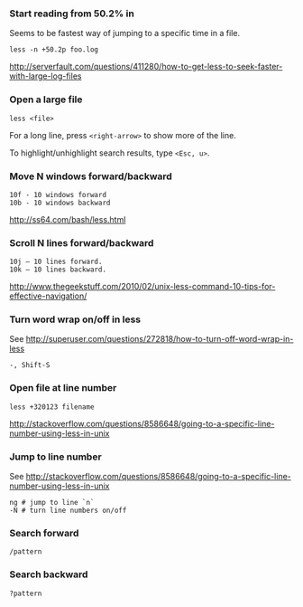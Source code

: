 ### Start reading from 50.2% in

Seems to be fastest way of jumping to a specific time in a file.

```
less -n +50.2p foo.log
```

http://serverfault.com/questions/411280/how-to-get-less-to-seek-faster-with-large-log-files


### Open a large file

```
less <file>
```

For a long line, press `<right-arrow>` to show more of the line.

To highlight/unhighlight search results, type `<Esc, u>`.


### Move N windows forward/backward

```
10f - 10 windows forward
10b - 10 windows backward
```

http://ss64.com/bash/less.html


### Scroll N lines forward/backward

```
10j – 10 lines forward.
10k – 10 lines backward.
```

http://www.thegeekstuff.com/2010/02/unix-less-command-10-tips-for-effective-navigation/


### Turn word wrap on/off in less

See http://superuser.com/questions/272818/how-to-turn-off-word-wrap-in-less

```
-, Shift-S
```


### Open file at line number
```
less +320123 filename
```
http://stackoverflow.com/questions/8586648/going-to-a-specific-line-number-using-less-in-unix


### Jump to line number
See http://stackoverflow.com/questions/8586648/going-to-a-specific-line-number-using-less-in-unix
```
ng # jump to line `n`
-N # turn line numbers on/off
```

### Search forward
```
/pattern
```

### Search backward
```
?pattern
```